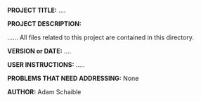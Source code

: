 **PROJECT TITLE:** ....

**PROJECT DESCRIPTION:**

......
All files related to this project are contained in this directory.

**VERSION or DATE:** ....

**USER INSTRUCTIONS:** 
.....

**PROBLEMS THAT NEED ADDRESSING:** None

**AUTHOR:** Adam Schaible
